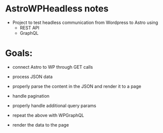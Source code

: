 # AstroWPHeadless notes
- Project to test headless communication from Wordpress to Astro using 
  - REST API
  - GraphQL

# Goals:
- connect Astro to WP through GET calls
- process JSON data
- properly parse the content in the JSON and render it to a page
- handle pagination
- properly handle additional query params

- repeat the above with WPGraphQL
- render the data to the page



